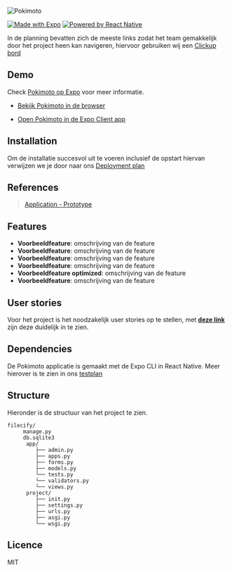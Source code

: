 ![Pokimoto](https://i.imgur.com/KeKNemU.png)

[![Made with Expo](https://img.shields.io/badge/Made%20with%20Expo-000000.svg?style=flat&logo=Expo&labelColor=000)](https://expo.io/)
[![Powered by React Native](https://img.shields.io/badge/Powered%20by%20React%20Native-000000.svg?style=flat&logo=React&labelColor=000)](https://expo.io/)

In de planning bevatten zich de meeste links zodat het team gemakkelijk door het project heen kan navigeren, hiervoor gebruiken wij een [Clickup bord](https://share.clickup.com/b/h/6-36232147-2/7dfafeeca8a42eb)

## Demo

Check [Pokimoto op Expo](https://expo.io/@wlaj/projects/Pokimoto) voor meer informatie.

- [Bekijk Pokimoto in de browser](https://expo.io/appetize-simulator?url=https://expo.io/@wlaj/Pokimoto)

- [Open Pokimoto in de Expo Client app](https://i.imgur.com/uAgdSWf.png)

## Installation

Om de installatie succesvol uit te voeren inclusief de opstart hiervan verwijzen we je door naar ons [Deployment plan](https://doc.clickup.com/p/h/49v6f-183/1a2b7aa665ff8a4)


## References
 
 > [Application - Prototype ](https://www.figma.com/file/UTJiwc1ZpikpogRQdU6AYo/Pokimoto-Applicatie?node-id=0%3A1)
 
 

## Features

- **Voorbeeldfeature**: omschrijving van de feature
- **Voorbeeldfeature**: omschrijving van de feature
- **Voorbeeldfeature**: omschrijving van de feature
- **Voorbeeldfeature**: omschrijving van de feature
- **Voorbeeldfeature optimized**: omschrijving van de feature
- **Voorbeeldfeature**: omschrijving van de feature

 
## User stories

Voor het project is het noodzakelijk user stories op te stellen, met **[deze link](https://doc.clickup.com/p/h/49v6f-43/f7cde536d7a3445)** zijn deze duidelijk in te zien.


## Dependencies

De Pokimoto applicatie is gemaakt met de Expo CLI in React Native. Meer hierover is te zien in ons [testplan](https://doc.clickup.com/p/h/49v6f-162/66812d24d3fe11f)


## Structure

Hieronder is de structuur van het project te zien. 

```
filecify/
     manage.py
     db.sqlite3
      app/
         ├── admin.py
         ├── apps.py
         ├── forms.py
         ├── models.py
         └── tests.py
         └── validators.py
         └── views.py
      project/
         ├── init.py
         ├── settings.py
         ├── urls.py
         ├── asgi.py
         └── wsgi.py
```

## Licence

MIT
